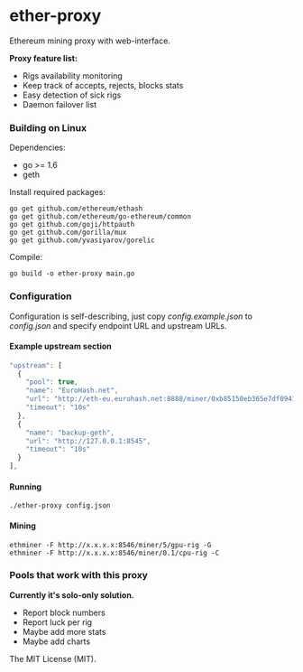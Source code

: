 # ether-proxy

Ethereum mining proxy with web-interface.

**Proxy feature list:**

* Rigs availability monitoring
* Keep track of accepts, rejects, blocks stats
* Easy detection of sick rigs
* Daemon failover list


### Building on Linux

Dependencies:

  * go >= 1.6
  * geth

Install required packages:

    go get github.com/ethereum/ethash
    go get github.com/ethereum/go-ethereum/common
    go get github.com/goji/httpauth
    go get github.com/gorilla/mux
    go get github.com/yvasiyarov/gorelic

Compile:

    go build -o ether-proxy main.go


### Configuration

Configuration is self-describing, just copy *config.example.json* to *config.json* and specify endpoint URL and upstream URLs.

#### Example upstream section

```javascript
"upstream": [
  {
    "pool": true,
    "name": "EuroHash.net",
    "url": "http://eth-eu.eurohash.net:8888/miner/0xb85150eb365e7df0941f0cf08235f987ba91506a/proxy",
    "timeout": "10s"
  },
  {
    "name": "backup-geth",
    "url": "http://127.0.0.1:8545",
    "timeout": "10s"
  }
],
```


#### Running

    ./ether-proxy config.json

#### Mining

    ethminer -F http://x.x.x.x:8546/miner/5/gpu-rig -G
    ethminer -F http://x.x.x.x:8546/miner/0.1/cpu-rig -C

### Pools that work with this proxy

**Currently it's solo-only solution.**

* Report block numbers
* Report luck per rig
* Maybe add more stats
* Maybe add charts

The MIT License (MIT).
